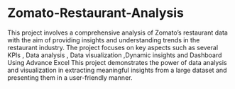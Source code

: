 # Zomato-Restaurant-Analysis
This project involves a comprehensive analysis of Zomato’s restaurant data with the aim of providing insights and understanding trends in the restaurant industry.  The project focuses on key aspects such as several KPIs , Data analysis , Data visualization ,Dynamic insights and Dashboard Using Advance Excel
This project demonstrates the power of data analysis and visualization in extracting meaningful insights from a large dataset and presenting them in a user-friendly manner.

